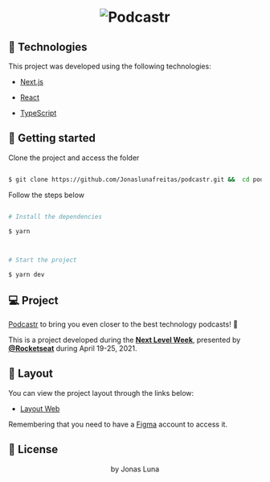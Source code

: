 <h1  align="center">

<img  alt="Podcastr"  title="Podcastr"  src="..public/podcastr.PNG" />

</h1>

## 🧪 Technologies

  

This project was developed using the following technologies:

  

- [Next.js](https://nextjs.org/)

- [React](https://reactjs.org)

- [TypeScript](https://www.typescriptlang.org/)

  

## 🚀 Getting started

  

Clone the project and access the folder

  

```bash

$ git clone https://github.com/Jonaslunafreitas/podcastr.git &&  cd podcastr

```

  

Follow the steps below

```bash

# Install the dependencies

$ yarn

  

# Start the project

$ yarn dev

```

  

## 💻 Project

  

[Podcastr](https://podcastr-nlw.vercel.app/) to bring you even closer to the best technology podcasts! 💜

  

This is a project developed during the **[Next Level Week](https://nextlevelweek.com/)**, presented by **[@Rocketseat](https://github.com/Rocketseat)** during April 19-25, 2021.

  

## 🔖 Layout

  

You can view the project layout through the links below:

  

- [Layout Web](https://www.figma.com/file/UwFEntsHpHYJlHNQAQr4gA/Podcastr?node-id=160%3A2761)

  

Remembering that you need to have a [Figma](http://figma.com/) account to access it.

## 📝 License

<p align="center"> by Jonas Luna</p>
